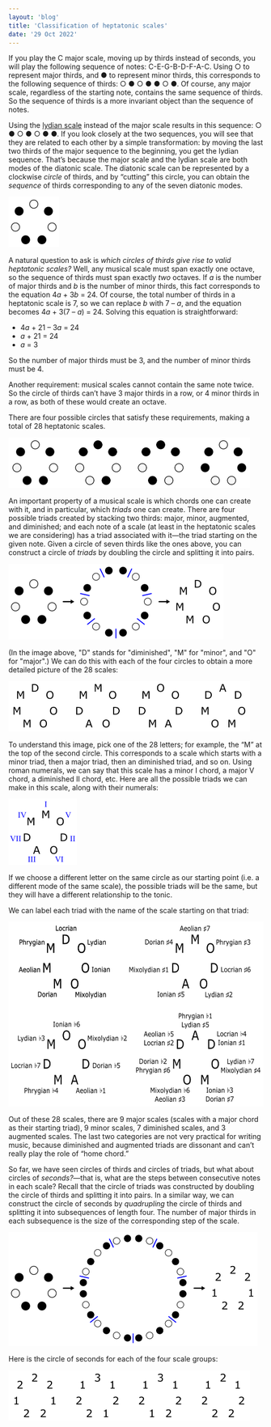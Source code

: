 ```yaml
---
layout: 'blog'
title: 'Classification of heptatonic scales'
date: '29 Oct 2022'
---
```


If you play the C major scale, moving up by thirds instead of seconds, you will play the following sequence of notes: C-E-G-B-D-F-A-C. Using ○ to represent major thirds, and ● to represent minor thirds, this corresponds to the following sequence of thirds: ○ ● ○ ● ● ○ ●. Of course, any major scale, regardless of the starting note, contains the same sequence of thirds. So the sequence of thirds is a more invariant object than the sequence of notes.

Using the [lydian scale](https://en.wikipedia.org/wiki/Lydian_mode) instead of the major scale results in this sequence: ○ ● ○ ● ○ ● ●. If you look closely at the two sequences, you will see that they are related to each other by a simple transformation: by moving the last two thirds of the major sequence to the beginning, you get the lydian sequence. That’s because the major scale and the lydian scale are both modes of the diatonic scale. The diatonic scale can be represented by a clockwise _circle_ of thirds, and by “cutting” this circle, you can obtain the _sequence_ of thirds corresponding to any of the seven diatonic modes.

<img alt="circle of thirds generating diatonic scale" src="diatonic-circle.png" height="100px">

A natural question to ask is _which circles of thirds give rise to valid heptatonic scales?_ Well, any musical scale must span exactly one octave, so the sequence of thirds must span exactly _two_ octaves. If *a* is the number of major thirds and *b* is the number of minor thirds, this fact corresponds to the equation 4*a* + 3*b* = 24. Of course, the total number of thirds in a heptatonic scale is 7, so we can replace *b* with 7 – *a*, and the equation becomes 4*a* + 3(7 – *a*) = 24. Solving this equation is straightforward:

* 4*a* + 21 – 3*a* = 24
* *a* + 21 = 24
* *a* = 3

So the number of major thirds must be 3, and the number of minor thirds must be 4.

Another requirement: musical scales cannot contain the same note twice. So the circle of thirds can’t have 3 major thirds in a row, or 4 minor thirds in a row, as both of these would create an octave.

There are four possible circles that satisfy these requirements, making a total of 28 heptatonic scales.

<img alt="circles of thirds" src="third-circles.png" height="100px">

An important property of a musical scale is which chords one can create with it, and in particular, which _triads_ one can create. There are four possible triads created by stacking two thirds: major, minor, augmented, and diminished; and each note of a scale (at least in the heptatonic scales we are considering) has a triad associated with it&mdash;the triad starting on the given note. Given a circle of seven thirds like the ones above, you can construct a circle of _triads_ by doubling the circle and splitting it into pairs.

<img alt="constructing a circle of triads" src="triad-construction.png" height="150px">

(In the image above, "D" stands for "diminished", "M" for "minor", and "O" for "major".) We can do this with each of the four circles to obtain a more detailed picture of the 28 scales:

<img alt="circles of triads" src="triad-circles.png" height="100px">

To understand this image, pick one of the 28 letters; for example, the “M” at the top of the second circle. This corresponds to a scale which starts with a minor triad, then a major triad, then an diminished triad, and so on. Using roman numerals, we can say that this scale has a minor I chord, a major V chord, a diminished II chord, etc. Here are all the possible triads we can make in this scale, along with their numerals:

<img alt="circle of triads with numerals" src="circle-with-numerals.png" height="130px">

If we choose a different letter on the same circle as our starting point (i.e. a different mode of the same scale), the possible triads will be the same, but they will have a different relationship to the tonic.

We can label each triad with the name of the scale starting on that triad:

<img alt="circles of triads with scale names" src="labeled-triad-circles.png" height="365px">

Out of these 28 scales, there are 9 major scales (scales with a major chord as their starting triad), 9 minor scales, 7 diminished scales, and 3 augmented scales. The last two categories are not very practical for writing music, because diminished and augmented triads are dissonant and can’t really play the role of “home chord.”

So far, we have seen circles of thirds and circles of triads, but what about circles of _seconds?_&mdash;that is, what are the steps between consecutive notes in each scale? Recall that the circle of triads was constructed by doubling the circle of thirds and splitting it into pairs. In a similar way, we can construct the circle of seconds by _quadrupling_ the circle of thirds and splitting it into subsequences of length four. The number of major thirds in each subsequence is the size of the corresponding step of the scale.

<img alt="constructing a circle of seconds" src="second-construction.png" height="225px">

Here is the circle of seconds for each of the four scale groups:

<img alt="circles of seconds" src="second-circles.png" height="100px">
